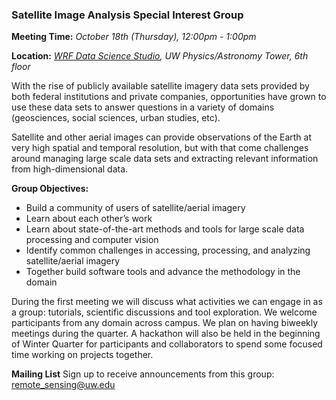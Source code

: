 <link href="assets/css/style.scss" rel="stylesheet">

### Satellite Image Analysis Special Interest Group

**Meeting Time:**  *October 18th (Thursday), 12:00pm - 1:00pm*

**Location:** *[WRF Data Science Studio](https://www.google.com/maps/place/eScience+Institute/@47.6536832,-122.3135565,16z/data=!4m5!3m4!1s0x549014f277b0f15d:0x7c2434f079426d8c!8m2!3d47.6533665!4d-122.3117848), UW Physics/Astronomy Tower, 6th floor*


With the rise of publicly available satellite imagery data sets provided by both federal institutions and private companies, opportunities have grown to use these data sets to answer questions in a variety of domains (geosciences, social sciences, urban studies, etc).

Satellite and other aerial images can provide observations of the Earth at very high spatial and temporal resolution, but with that come challenges around managing large scale data sets and extracting relevant information from high-dimensional data. 

**Group Objectives:**

* Build a community of users of satellite/aerial imagery 
* Learn about each other’s work
* Learn about state-of-the-art methods and tools for large scale data processing and computer vision
* Identify common challenges in accessing, processing, and analyzing satellite/aerial imagery
* Together build software tools and advance the methodology in the domain


During the first meeting we will discuss what activities we can engage in as a group: tutorials, scientific discussions and tool exploration. We welcome participants from any domain across campus. We plan on having biweekly meetings during the quarter. A hackathon will also be held in the beginning of Winter Quarter for participants and collaborators to spend some focused time working on projects together.

**Mailing List**
Sign up to receive announcements from this group: [remote_sensing@uw.edu](http://mailman11.u.washington.edu/mailman/listinfo/remote_sensing)
